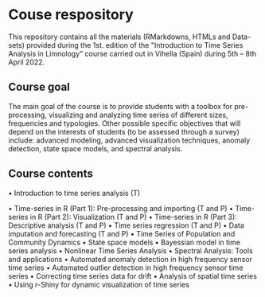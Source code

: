 # Couse respository
This repository contains all the materials (RMarkdowns, HTMLs and Data-sets) provided during the 1st. edition of the "Introduction to Time Series Analysis in Limnology" course carried out in Vihella (Spain) during 5th – 8th April 2022.   

## Course goal
The main goal of the course is to provide students with a toolbox for pre-processing, visualizing and analyzing time series of different sizes, frequencies and typologies. Other possible specific objectives that will depend on the interests of students (to be assessed through a survey) include: advanced modeling, advanced visualization techniques, anomaly detection, state space models, and spectral analysis. 

## Course contents
• Introduction to time series analysis (T)

• Time-series in R (Part 1): Pre-processing and importing (T and P)
• Time-series in R (Part 2): Visualization (T and P)
• Time-series in R (Part 3): Descriptive analysis (T and P)
• Time series regression (T and P)
• Data imputation and forecasting (T and P)
• Time Series of Population and Community Dynamics
• State space models
• Bayessian model in time series analysis
• Nonlinear Time Series Analysis
• Spectral Analysis: Tools and applications
• Automated anomaly detection in high frequency sensor time series
• Automated outlier detection in high frequency sensor time series
• Correcting time series data for drift
• Analysis of spatial time series
• Using r-Shiny for dynamic visualization of time series
